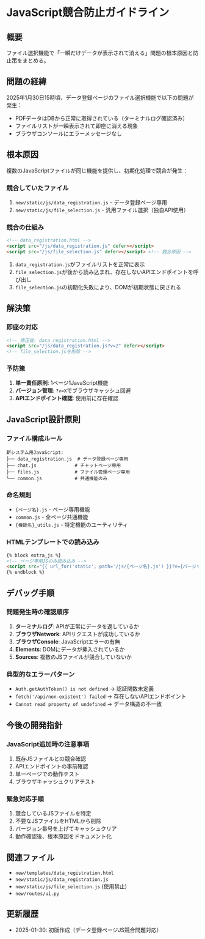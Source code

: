 # JavaScript競合防止ガイドライン

## 概要
ファイル選択機能で「一瞬だけデータが表示されて消える」問題の根本原因と防止策をまとめる。

## 問題の経緯
2025年1月30日15時頃、データ登録ページのファイル選択機能で以下の問題が発生：
- PDFデータはDBから正常に取得されている（ターミナルログ確認済み）
- ファイルリストが一瞬表示されて即座に消える現象
- ブラウザコンソールにエラーメッセージなし

## 根本原因
複数のJavaScriptファイルが同じ機能を提供し、初期化処理で競合が発生：

### 競合していたファイル
1. `new/static/js/data_registration.js` - データ登録ページ専用
2. `new/static/js/file_selection.js` - 汎用ファイル選択（独自API使用）

### 競合の仕組み
```html
<!-- data_registration.html -->
<script src="/js/data_registration.js" defer></script>
<script src="/js/file_selection.js" defer></script> <!-- 競合原因 -->
```

1. `data_registration.js`がファイルリストを正常に表示
2. `file_selection.js`が後から読み込まれ、存在しないAPIエンドポイントを呼び出し
3. `file_selection.js`の初期化失敗により、DOMが初期状態に戻される

## 解決策

### 即座の対応
```html
<!-- 修正後: data_registration.html -->
<script src="/js/data_registration.js?v=2" defer></script>
<!-- file_selection.jsを削除 -->
```

### 予防策
1. **単一責任原則**: 1ページ1JavaScript機能
2. **バージョン管理**: `?v=X`でブラウザキャッシュ回避
3. **APIエンドポイント確認**: 使用前に存在確認

## JavaScript設計原則

### ファイル構成ルール
```
新システム用JavaScript:
├── data_registration.js  # データ登録ページ専用
├── chat.js              # チャットページ専用  
├── files.js             # ファイル管理ページ専用
└── common.js            # 共通機能のみ
```

### 命名規則
- `{ページ名}.js` - ページ専用機能
- `common.js` - 全ページ共通機能
- `{機能名}_utils.js` - 特定機能のユーティリティ

### HTMLテンプレートでの読み込み
```html
{% block extra_js %}
<!-- ページ専用JSのみ読み込み -->
<script src="{{ url_for('static', path='/js/{ページ名}.js') }}?v={バージョン}" defer></script>
{% endblock %}
```

## デバッグ手順

### 問題発生時の確認順序
1. **ターミナルログ**: APIが正常にデータを返しているか
2. **ブラウザNetwork**: APIリクエストが成功しているか
3. **ブラウザConsole**: JavaScriptエラーの有無
4. **Elements**: DOMにデータが挿入されているか
5. **Sources**: 複数のJSファイルが競合していないか

### 典型的なエラーパターン
- `Auth.getAuthToken() is not defined` → 認証関数未定義
- `fetch('/api/non-existent') failed` → 存在しないAPIエンドポイント
- `Cannot read property of undefined` → データ構造の不一致

## 今後の開発指針

### JavaScript追加時の注意事項
1. 既存JSファイルとの競合確認
2. APIエンドポイントの事前確認
3. 単一ページでの動作テスト
4. ブラウザキャッシュクリアテスト

### 緊急対応手順
1. 競合しているJSファイルを特定
2. 不要なJSファイルをHTMLから削除
3. バージョン番号を上げてキャッシュクリア
4. 動作確認後、根本原因をドキュメント化

## 関連ファイル
- `new/templates/data_registration.html`
- `new/static/js/data_registration.js`
- `new/static/js/file_selection.js` (使用禁止)
- `new/routes/ui.py`

## 更新履歴
- 2025-01-30: 初版作成（データ登録ページJS競合問題対応）